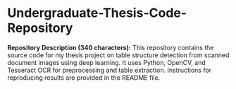 # Undergraduate-Thesis-Code-Repository
**Repository Description (340 characters):**  This repository contains the source code for my thesis project on table structure detection from scanned document images using deep learning. It uses Python, OpenCV, and Tesseract OCR for preprocessing and table extraction. Instructions for reproducing results are provided in the README file.
